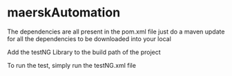 # maerskAutomation


The dependencies are all present in the pom.xml file
 just do a maven update for all the dependencies to be downloaded into your local

Add the testNG Library to the build path of the project

To run the test, simply run  the testNG.xml file
